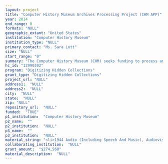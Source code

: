 ```yaml
--- 
layout: project 
title: "Computer History Museum Archives Processing Project (CHM APP)"
year: 2014
end_range: 0
formats: "NULL"
geographic_extant: "United States"
institution: "Computer History Museum"
institution_type: "NULL"
primary_contact: "Ms. Sara Lott"
size: "NULL"
start_range: "0"
summary: "The Computer History Museum (CHM) seeks funding to process and make publicly available 26 of its most significant yet hidden collections documenting the Information Age and its ongoing impact on society. The CHM Archives Processing Project (CHM APP) is a two year project that will employ a processing team of one Project Archivist and one Assistant Archivist, plus volunteers. The Museum will utilize More Product Less Process (MPLP) techniques to make the collections available as quickly and efficiently as possible. By the project's completion, 26 finding aids will be posted to the Museum's online catalog and to the Online Archive of California (OAC), and will be publicized via relevant professional newsletters and social media outlets."
hc_id: "12990302"
program: "Digitizing Hidden Collections"
grant_type: "Digitizing Hidden Collections"
project_url: "NULL"
address1:  "NULL"
address2:  "NULL"
city:  "NULL"
state:  "NULL"
zip: "NULL"
repository_url:  "NULL"
funded:  "TRUE"
p1_institution:  "Computer History Museum"
p2_name:  ""
p2_institution:  "NULL"
p3_name:  ""
p3_institution:  "NULL"
material_string: "<li>1944 Audio (Including Speech And Music), Audiovisual, Image, Manuscript, Text (Including Electronic Texts)</li>"
collaborating_institution:  "NULL"
grant_amount:  "$274,560"
material_description:  "NULL"
---
```

